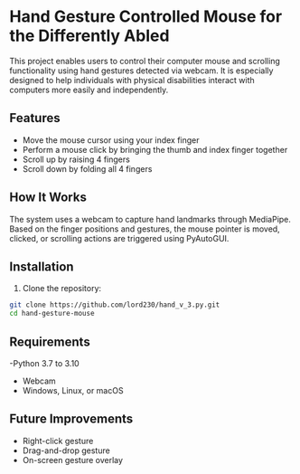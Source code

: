 # Hand Gesture Controlled Mouse for the Differently Abled

This project enables users to control their computer mouse and scrolling functionality using hand gestures detected via webcam. It is especially designed to help individuals with physical disabilities interact with computers more easily and independently.

## Features

- Move the mouse cursor using your index finger
- Perform a mouse click by bringing the thumb and index finger together
- Scroll up by raising 4 fingers
- Scroll down by folding all 4 fingers

## How It Works

The system uses a webcam to capture hand landmarks through MediaPipe. Based on the finger positions and gestures, the mouse pointer is moved, clicked, or scrolling actions are triggered using PyAutoGUI.

## Installation

1. Clone the repository:

```bash
git clone https://github.com/lord230/hand_v_3.py.git
cd hand-gesture-mouse

```

## Requirements
-Python 3.7 to 3.10
- Webcam
- Windows, Linux, or macOS

## Future Improvements
- Right-click gesture
- Drag-and-drop gesture
- On-screen gesture overlay
